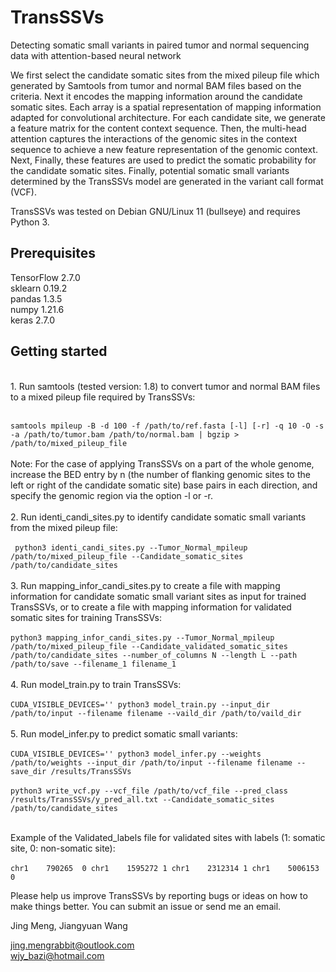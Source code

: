# TransSSVs

Detecting somatic small variants in paired tumor and normal sequencing data with attention-based neural network

We first select the candidate somatic sites from the mixed pileup file which generated by Samtools from tumor and normal BAM files based on the criteria. Next it encodes the mapping information around the candidate somatic sites. Each array is a spatial representation of mapping information adapted for convolutional architecture. For each candidate site, we generate a feature matrix for the content context sequence. Then, the multi-head attention captures the interactions of the genomic sites in the context sequence to achieve a new feature representation of the genomic context. Next,   Finally, these features are used to predict the somatic probability for the candidate somatic sites. Finally, potential somatic small variants determined by the TransSSVs model are generated in the variant call format (VCF).

TransSSVs was tested on Debian GNU/Linux 11 (bullseye) and requires Python 3.

Prerequisites
----------
TensorFlow 2.7.0 <br>
sklearn 0.19.2 <br>
pandas 1.3.5 <br>
numpy 1.21.6 <br>
keras 2.7.0 <br>


Getting started
----------
<br>
1. Run samtools (tested version: 1.8) to convert tumor and normal BAM files to a mixed pileup file required by TransSSVs:<br><br>

`samtools mpileup -B -d 100 -f /path/to/ref.fasta [-l] [-r] -q 10 -O -s -a /path/to/tumor.bam /path/to/normal.bam | bgzip > /path/to/mixed_pileup_file`<br><br>Note: For the case of applying TransSSVs on a part of the whole genome, increase the BED entry by n (the number of flanking genomic sites to the left or right of the candidate somatic site) base pairs in each direction, and specify the genomic region via the option -l or -r. <br><br>
2. Run identi_candi_sites.py to identify candidate somatic small variants from the mixed pileup file: <br><br>` python3 identi_candi_sites.py
 --Tumor_Normal_mpileup /path/to/mixed_pileup_file
 --Candidate_somatic_sites /path/to/candidate_sites`<br><br>
3. Run mapping_infor_candi_sites.py to create a file with mapping information for candidate somatic small variant sites as input for trained TransSSVs, or to create a file with mapping information for validated somatic sites for training TransSSVs:<br><br> `python3 mapping_infor_candi_sites.py --Tumor_Normal_mpileup /path/to/mixed_pileup_file --Candidate_validated_somatic_sites /path/to/candidate_sites --number_of_columns N --length L --path /path/to/save --filename_1 filename_1 `<br><br>
4. Run model_train.py to train TransSSVs:<br><br>`CUDA_VISIBLE_DEVICES='' python3 model_train.py --input_dir /path/to/input --filename filename --vaild_dir /path/to/vaild_dir`<br><br>
5. Run model_infer.py to predict somatic small variants:<br><br>`CUDA_VISIBLE_DEVICES='' python3 model_infer.py --weights /path/to/weights --input_dir /path/to/input --filename filename --save_dir /results/TransSSVs`<br><br>`python3 write_vcf.py --vcf_file /path/to/vcf_file --pred_class /results/TransSSVs/y_pred_all.txt --Candidate_somatic_sites /path/to/candidate_sites`<br><br>


Example of the Validated_labels file for validated sites with labels (1: somatic site, 0: non-somatic site):<br><br>
`chr1    790265  0
 chr1    1595272 1
 chr1    2312314 1
 chr1    5006153 0`<br>


Please help us improve TransSSVs by reporting bugs or ideas on how to make things better. You can submit an issue or send me an email.<br>

Jing Meng, Jiangyuan Wang<br>

jing.mengrabbit@outlook.com<br>
wjy_bazi@hotmail.com<br>

